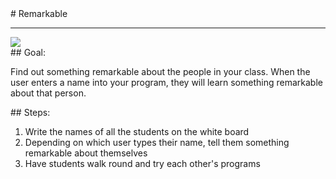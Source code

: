 <body>
<div id="wrap">
<div id="main">
<div id="recipeLeftColumn">
# Remarkable

<hr/>
<img src="images/wow.jpg"/>
<div id="recipeGoal">
## Goal:


Find out something remarkable about the people in your class. When the user enters a name into your program, they will learn something remarkable about that person. 

</div>
</div>
<div id="recipeRightColumn">
<div id="recipeSteps">
## Steps:

<ol id="stepList">
<li>Write the names of all the students on the white board</li>
<li>Depending on which user types their name, tell them something remarkable about themselves</li>
<li>Have students walk round and try each other's programs</li>
</ol>
<div style="clear:both;"></div>
</div>
</div>
</div>
</div>
<div id="footer">

</div>
</body>